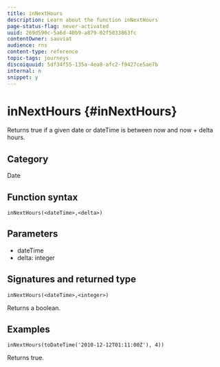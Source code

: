 ```yaml
---
title: inNextHours
description: Learn about the function inNextHours
page-status-flag: never-activated
uuid: 269d590c-5a6d-40b9-a879-02f5033863fc
contentOwner: sauviat
audience: rns
content-type: reference
topic-tags: journeys
discoiquuid: 5df34f55-135a-4ea8-afc2-f9427ce5ae7b
internal: n
snippet: y
---
```


# inNextHours {#inNextHours}

Returns true if a given date or dateTime is between now and now + delta hours.

## Category

Date

## Function syntax

`inNextHours(<dateTime>,<delta>)`

## Parameters

* dateTime
* delta: integer

## Signatures and returned type

`inNextHours(<dateTime>,<integer>)`

Returns a boolean.

## Examples

`inNextHours(toDateTime('2010-12-12T01:11:00Z'), 4))`

Returns true.
